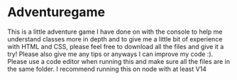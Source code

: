 # Adventuregame

This is a little adventure game I have done on with the console to help me understand classes more in depth and to give me a little bit of experience with HTML and CSS, please feel free to download all the files and give it a try! Please also give me any tips or anyways I can improve my code :). Please use a code editor when running this and make sure all the files are in the same folder. I recommend running this on node with at least V14
